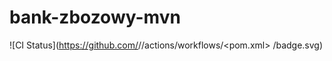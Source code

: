 # bank-zbozowy-mvn
![CI Status](https://github.com/<s2lw>/<bank-zbozowy-mvn>/actions/workflows/<pom.xml>
/badge.svg)
